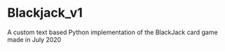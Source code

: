 # Blackjack_v1
A custom text based Python implementation of the BlackJack card game made in July 2020
